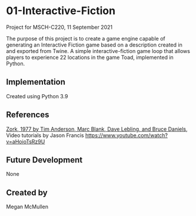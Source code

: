 # 01-Interactive-Fiction
Project for MSCH-C220, 11 September 2021

The purpose of this project is to create a game engine capable of generating an Interactive Fiction game based on a description created in and exported from Twine.
A simple interactive-fiction game loop that allows players to experience 22 locations in the game Toad, implemented in Python.

## Implementation
Created using Python 3.9

## References
[Zork, 1977 by Tim Anderson, Marc Blank, Dave Lebling, and Bruce Daniels](https://en.wikipedia.org/wiki/Zork), 
Video tutorials by Jason Francis https://www.youtube.com/watch?v=aHoioTsRz9U

## Future Development
None

## Created by
Megan McMullen
